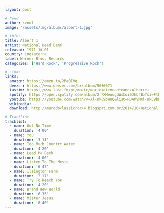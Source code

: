 ```yaml
---
layout: post

# Feed
author: kvnol
image: '/assets/img/albums/albert-1.jpg'

# Infos
title: Albert 1
artist: National Head Band
released: 1971-10-01
country: Inglaterra
label: Warner Bros. Records
categories: ['Hard Rock', 'Progressive Rock']

# Links
links:
  amazon: https://amzn.to/2PaQIVq
  deezer: https://www.deezer.com/br/album/5696071
  lastfm: https://www.last.fm/pt/music/National+Head+Band/Albert+1
  spotify: https://open.spotify.com/album/2rFXMeougdWsCoi6Jhb4Bb?si=FtBOTaZ-QQaLy3tEzyod7Q
  youtube: https://youtube.com/watch?v=Xl-nkC9bWnQ&list=RDAMVMXl-nkC9bWnQ
  wikipedia:
  download: http://murodoclassicrock4.blogspot.com.br/2014/10/national-head-band-albert-1-1971.html

# Tracklist
tracklist:
  - name: Got No Time
    duration: '4:00'
  - name: You
    duration: '3:11'
  - name: Too Much Country Water
    duration: '4:20'
  - name: Lead Me Back
    duration: '4:06'
  - name: Listen To The Music
    duration: '6:47'
  - name: Ilsington Farm
    duration: '2:17'
  - name: Try To Reach You
    duration: '4:20'
  - name: Brand New World
    duration: '6:35'
  - name: Mister Jesus
    duration: '8:40'
---
```

